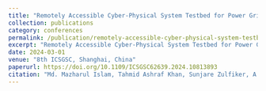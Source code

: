 ```yaml
---
title: "Remotely Accessible Cyber-Physical System Testbed for Power Grid’s Security and Reliability"
collection: publications
category: conferences
permalink: /publication/remotely-accessible-cyber-physical-system-testbed-
excerpt: "Remotely Accessible Cyber-Physical System Testbed for Power Grid’s Security and Reliability"
date: 2024-03-01
venue: "8th ICSGSC, Shanghai, China"
paperurl: https://doi.org/10.1109/ICSGSC62639.2024.10813893
citation: "Md. Mazharul Islam, Tahmid Ashraf Khan, Sunjare Zulfiker, A S M Jahid Hasan, Hafiz Abdur Rahman. (2024). Remotely Accessible Cyber-Physical System Testbed for Power Grid’s Security and Reliability. *8th ICSGSC, Shanghai, China*. DOI: 10.1109/ICSGSC62639.2024.10813893"
---
```

